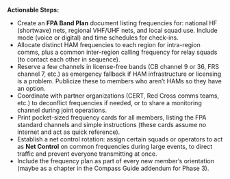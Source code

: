 **Actionable Steps:**  
- Create an **FPA Band Plan** document listing frequencies for: national HF (shortwave) nets, regional VHF/UHF nets, and local squad use. Include mode (voice or digital) and time schedules for check-ins.  
- Allocate distinct HAM frequencies to each region for intra-region comms, plus a common inter-region calling frequency for relay squads (to contact each other in sequence).  
- Reserve a few channels in license-free bands (CB channel 9 or 36, FRS channel 7, etc.) as emergency fallback if HAM infrastructure or licensing is a problem. Publicize these to members who aren’t HAMs so they have an option.  
- Coordinate with partner organizations (CERT, Red Cross comms teams, etc.) to deconflict frequencies if needed, or to share a monitoring channel during joint operations.  
- Print pocket-sized frequency cards for all members, listing the FPA standard channels and simple instructions (these cards assume no internet and act as quick reference).  
- Establish a net control rotation: assign certain squads or operators to act as **Net Control** on common frequencies during large events, to direct traffic and prevent everyone transmitting at once.  
- Include the frequency plan as part of every new member’s orientation (maybe as a chapter in the Compass Guide addendum for Phase 3).